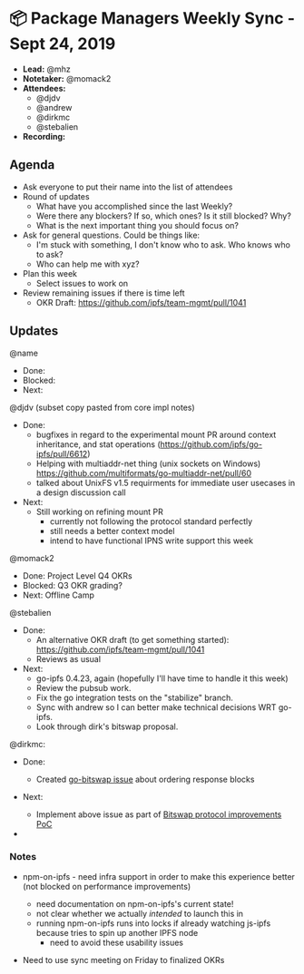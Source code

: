 # 📦 Package Managers Weekly Sync - Sept 24, 2019

- **Lead:** @mhz
- **Notetaker:** @momack2
- **Attendees:**
  - @djdv
  - @andrew
  - @dirkmc
  - @stebalien
- **Recording:**

## Agenda

- Ask everyone to put their name into the list of attendees
- Round of updates
  - What have you accomplished since the last Weekly?
  - Were there any blockers? If so, which ones? Is it still blocked? Why?
  - What is the next important thing you should focus on?
- Ask for general questions. Could be things like:
  - I'm stuck with something, I don't know who to ask. Who knows who to ask?
  - Who can help me with xyz?
- Plan this week
  - Select issues to work on
- Review remaining issues if there is time left
  - OKR Draft: https://github.com/ipfs/team-mgmt/pull/1041

## Updates

@name
- Done:
- Blocked:
- Next:

@djdv (subset copy pasted from core impl notes)
- Done:
  - bugfixes in regard to the experimental mount PR around context inheritance, and stat operations (https://github.com/ipfs/go-ipfs/pull/6612)
  - Helping with multiaddr-net thing (unix sockets on Windows) https://github.com/multiformats/go-multiaddr-net/pull/60
  - talked about UnixFS v1.5 requirments for immediate user usecases in a design discussion call
- Next:
  - Still working on refining mount PR
    - currently not following the protocol standard perfectly
    - still needs a better context model
    - intend to have functional IPNS write support this week

@momack2
- Done: Project Level Q4 OKRs
- Blocked: Q3 OKR grading?
- Next: Offline Camp

@stebalien
  - Done:
    - An alternative OKR draft (to get something started): https://github.com/ipfs/team-mgmt/pull/1041
    - Reviews as usual
  - Next:
    - go-ipfs 0.4.23, again (hopefully I'll have time to handle it this week)
    - Review the pubsub work.
    - Fix the go integration tests on the "stabilize" branch.
    - Sync with andrew so I can better make technical decisions WRT go-ipfs.
    - Look through dirk's bitswap proposal.

@dirkmc:
- Done:
  - Created [go-bitswap issue](https://github.com/ipfs/go-bitswap/issues/197) about ordering response blocks
- Next:
  - Implement above issue as part of [Bitswap protocol improvements PoC](https://github.com/ipfs/go-bitswap/pull/189)



-


### Notes
- npm-on-ipfs - need infra support in order to make this experience better (not blocked on performance improvements)
  - need documentation on npm-on-ipfs's current state!
  - not clear whether we actually *intended* to launch this in
  - running npm-on-ipfs runs into locks if already watching js-ipfs because tries to spin up another IPFS node
    - need to avoid these usability issues

- Need to use sync meeting on Friday to finalized OKRs